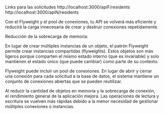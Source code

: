 Links para las solicitudes
http://localhost:3000/apiF/residents
http://localhost:3000/apiN/residents

Con el Flyweight y el pool de conexiones, tu API se volverá más eficiente y reducirá la carga innecesaria de crear y destruir conexiones repetidamente.

Reducción de la sobrecarga de memoria:

En lugar de crear múltiples instancias de un objeto, el patrón Flyweight permite crear instancias compartidas (flyweights). Estos objetos son más ligeros porque comparten el mismo estado interno (que es invariable) y solo mantienen el estado único (que puede cambiar) como parte de su contexto.

Flyweight puede incluir un pool de conexiones. En lugar de abrir y cerrar una conexión para cada solicitud a la base de datos, el sistema mantiene un conjunto de conexiones abiertas que se pueden reutilizar.

Al reducir la cantidad de objetos en memoria y la sobrecarga de conexión, el rendimiento general de la aplicación mejora. Las operaciones de lectura y escritura se vuelven más rápidas debido a la menor necesidad de gestionar múltiples conexiones o instancias.
